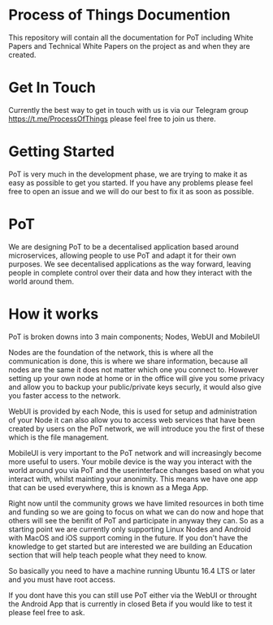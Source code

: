 # Process of Things Documention
This repository will contain all the documentation for PoT including White Papers and Technical White Papers on the project as and when they are created.

# Get In Touch
Currently the best way to get in touch with us is via our Telegram group https://t.me/ProcessOfThings please feel free to join us there.

# Getting Started

PoT is very much in the development phase,  we are trying to make it as easy as possible to get you started.  If you have any problems please feel free to open an issue and we will do our best to fix it as soon as possible.

# PoT

We are designing PoT to be a decentalised application based around microservices, allowing people to use PoT and adapt it for their own purposes.  We see decentalised applications as the way forward, leaving people in complete control over their data and how they interact with the world around them.

# How it works

PoT is broken downs into 3 main components; Nodes, WebUI and MobileUI

Nodes are the foundation of the network, this is where all the communication is done, this is where we share information, because all nodes are the same it does not matter which one you connect to.  However setting up your own node at home or in the office will give you  some privacy and allow you to backup your public/private keys securly, it would  also give you faster access to the network.

WebUI is provided by each Node, this is used for setup and administration of your Node it can also allow you to access web services that have been created by users on the PoT network, we will introduce you the first of these which is the file management.

MobileUI is very important to the PoT network and will increasingly become more useful to users.  Your mobile device is the way you interact with the world around you via PoT and the userinterface changes based on what you  interact with, whilst mainting your anonimity.  This means we have one app that can be used everywhere, this is known as a Mega App.

Right now until the community grows we have limited resources in both time and funding so we are going to focus on what we can do now and hope that others will see the benifit of PoT and participate in anyway they can.  So as a starting point we are currently only supporting Linux Nodes and Android with MacOS and iOS support coming in the future.  If you don't have the knowledge to get started but are interested we are building an Education section that will help teach people what they need to know.

So basically you need to have a machine running Ubuntu 16.4 LTS or later and you must have root access.

If you dont have this you can still use PoT either via the WebUI or throught the Android App that is currently in closed Beta if you would like to test it please feel free to ask.



